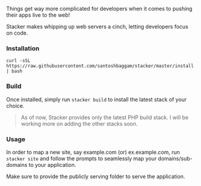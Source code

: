 Things get way more complicated for developers when it comes to pushing their apps live to the web!

Stacker makes whipping up web servers a cinch, letting developers focus on code.

### Installation

``` curl
curl -sSL https://raw.githubusercontent.com/santoshbaggam/stacker/master/install.sh | bash
```

### Build

Once installed, simply run `stacker build` to install the latest stack of your choice.

> As of now, Stacker provides only the latest PHP build stack. I will be working more on adding the other stacks soon.

### Usage

In order to map a new site, say example.com (or) ex.example.com, run `stacker site` and follow the prompts to seamlessly map your domains/sub-domains to your application.

Make sure to provide the publicly serving folder to serve the application.
